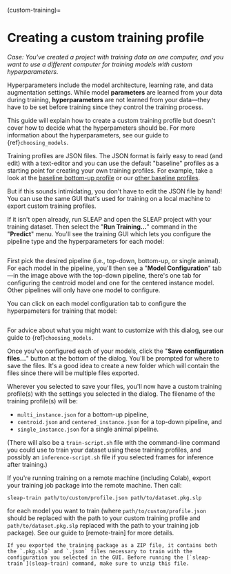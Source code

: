 (custom-training)=

# Creating a custom training profile

*Case: You've created a project with training data on one computer, and you want to use a different computer for training models with custom hyperparameters.*

Hyperparameters include the model architecture, learning rate, and data augmentation settings. While model **parameters** are learned from your data during training, **hyperparameters** are not learned from your data—they have to be set before training since they control the training process.

This guide will explain how to create a custom training profile but doesn't cover how to decide what the hyperpameters should be. For more information about the hyperparameters, see our guide to {ref}`choosing_models`.

Training profiles are JSON files. The JSON format is fairly easy to read (and edit) with a text-editor and you can use the default "baseline" profiles as a starting point for creating your own training profiles. For example, take a look at the [baseline bottom-up profile](https://github.com/talmolab/sleap/blob/main/sleap/training_profiles/baseline_medium_rf.bottomup.json) or our [other baseline profiles](https://github.com/talmolab/sleap/blob/main/sleap/training_profiles).

But if this sounds intimidating, you don't have to edit the JSON file by hand! You can use the same GUI that's used for training on a local machine to export custom training profiles.

If it isn't open already, run SLEAP and open the SLEAP project with your training dataset. Then select the "**Run Training...**" command in the "**Predict**" menu. You'll see the training GUI which lets you configure the pipeline type and the hyperparameters for each model:

```{image} ../_static/training-dialog.jpg
```

First pick the desired pipeline (i.e., top-down, bottom-up, or single animal). For each model in the pipeline, you'll then see a "**Model Configuration**" tab—in the image above with the top-down pipeline, there's one tab for configuring the centroid model and one for the centered instance model. Other pipelines will only have one model to configure.

You can click on each model configuration tab to configure the hyperpameters for training that model:

```{image} ../_static/training-model-dialog.jpg
```

For advice about what you might want to customize with this dialog, see our guide to {ref}`choosing_models`.

Once you've configured each of your models, click the "**Save configuration files...**" button at the bottom of the dialog. You'll be prompted for where to save the files. It's a good idea to create a new folder which will contain the files since there will be multiple files exported.

Wherever you selected to save your files, you'll now have a custom training profile(s) with the settings you selected in the dialog. The filename of the training profile(s) will be:

- `multi_instance.json` for a bottom-up pipeline,
- `centroid.json` and `centered_instance.json` for a top-down pipeline, and
- `single_instance.json` for a single animal pipeline.

(There will also be a `train-script.sh` file with the command-line command you could use to train your dataset using these training profiles, and possibly an `inference-script.sh` file if you selected frames for inference after training.)

If you're running training on a remote machine (including Colab), export your training job package into the remote machine. Then call:

```
sleap-train path/to/custom/profile.json path/to/dataset.pkg.slp
```

for each model you want to train (where `path/to/custom/profile.json` should be replaced with the path to your custom training profile and `path/to/dataset.pkg.slp` replaced with the path to your training job package). See our guide to [remote-train] for more details.

```{note}
If you exported the training package as a ZIP file, it contains both the `.pkg.slp` and `.json` files necessary to train with the configuration you selected in the GUI. Before running the [`sleap-train`](sleap-train) command, make sure to unzip this file.
```